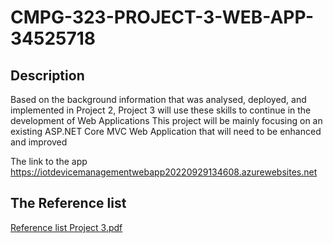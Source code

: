 # CMPG-323-PROJECT-3-WEB-APP-34525718

## Description
Based on the background information that was analysed, deployed, and implemented in Project 2, Project 3 will use these skills to continue in the development of Web Applications
This project will be mainly focusing on an existing ASP.NET Core MVC Web Application that will need
to be enhanced and improved

The link to the app
https://iotdevicemanagementwebapp20220929134608.azurewebsites.net

## The Reference list
[Reference list Project 3.pdf](https://github.com/BlackG2/CMPG-323-PROJECT-3-WEB-APP-34525718/files/9674922/Reference.list.Project.3.pdf)


